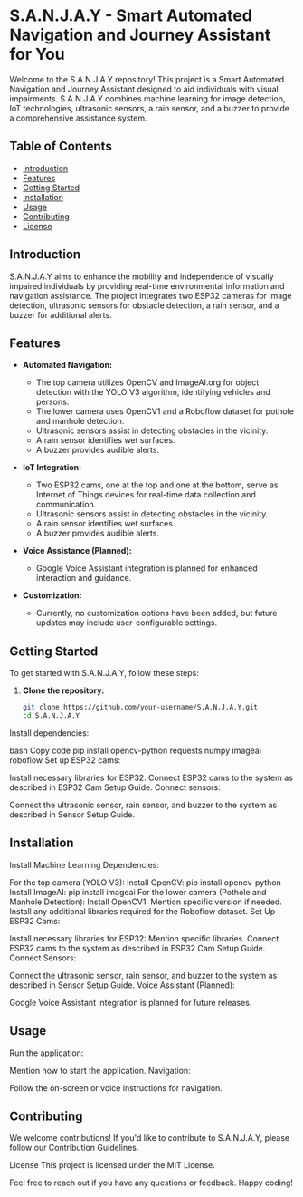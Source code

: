 # S.A.N.J.A.Y - Smart Automated Navigation and Journey Assistant for You

Welcome to the S.A.N.J.A.Y repository! This project is a Smart Automated Navigation and Journey Assistant designed to aid individuals with visual impairments. S.A.N.J.A.Y combines machine learning for image detection, IoT technologies, ultrasonic sensors, a rain sensor, and a buzzer to provide a comprehensive assistance system.

## Table of Contents

- [Introduction](#introduction)
- [Features](#features)
- [Getting Started](#getting-started)
- [Installation](#installation)
- [Usage](#usage)
- [Contributing](#contributing)
- [License](#license)

## Introduction

S.A.N.J.A.Y aims to enhance the mobility and independence of visually impaired individuals by providing real-time environmental information and navigation assistance. The project integrates two ESP32 cameras for image detection, ultrasonic sensors for obstacle detection, a rain sensor, and a buzzer for additional alerts.

## Features

- **Automated Navigation:**
  - The top camera utilizes OpenCV and ImageAI.org for object detection with the YOLO V3 algorithm, identifying vehicles and persons.
  - The lower camera uses OpenCV1 and a Roboflow dataset for pothole and manhole detection.
  - Ultrasonic sensors assist in detecting obstacles in the vicinity.
  - A rain sensor identifies wet surfaces.
  - A buzzer provides audible alerts.

- **IoT Integration:**
  - Two ESP32 cams, one at the top and one at the bottom, serve as Internet of Things devices for real-time data collection and communication.
  - Ultrasonic sensors assist in detecting obstacles in the vicinity.
  - A rain sensor identifies wet surfaces.
  - A buzzer provides audible alerts.

- **Voice Assistance (Planned):**
  - Google Voice Assistant integration is planned for enhanced interaction and guidance.

- **Customization:**
  - Currently, no customization options have been added, but future updates may include user-configurable settings.

## Getting Started

To get started with S.A.N.J.A.Y, follow these steps:

1. **Clone the repository:**
   ```bash
   git clone https://github.com/your-username/S.A.N.J.A.Y.git
   cd S.A.N.J.A.Y
Install dependencies:

bash
Copy code
pip install opencv-python requests numpy imageai roboflow
Set up ESP32 cams:

Install necessary libraries for ESP32.
Connect ESP32 cams to the system as described in ESP32 Cam Setup Guide.
Connect sensors:

Connect the ultrasonic sensor, rain sensor, and buzzer to the system as described in Sensor Setup Guide.
## Installation
Install Machine Learning Dependencies:

For the top camera (YOLO V3):
Install OpenCV: pip install opencv-python
Install ImageAI: pip install imageai
For the lower camera (Pothole and Manhole Detection):
Install OpenCV1: Mention specific version if needed.
Install any additional libraries required for the Roboflow dataset.
Set Up ESP32 Cams:

Install necessary libraries for ESP32: Mention specific libraries.
Connect ESP32 cams to the system as described in ESP32 Cam Setup Guide.
Connect Sensors:

Connect the ultrasonic sensor, rain sensor, and buzzer to the system as described in Sensor Setup Guide.
Voice Assistant (Planned):

Google Voice Assistant integration is planned for future releases.
## Usage
Run the application:

Mention how to start the application.
Navigation:

Follow the on-screen or voice instructions for navigation.
## Contributing
We welcome contributions! If you'd like to contribute to S.A.N.J.A.Y, please follow our Contribution Guidelines.

License
This project is licensed under the MIT License.

Feel free to reach out if you have any questions or feedback. Happy coding!

